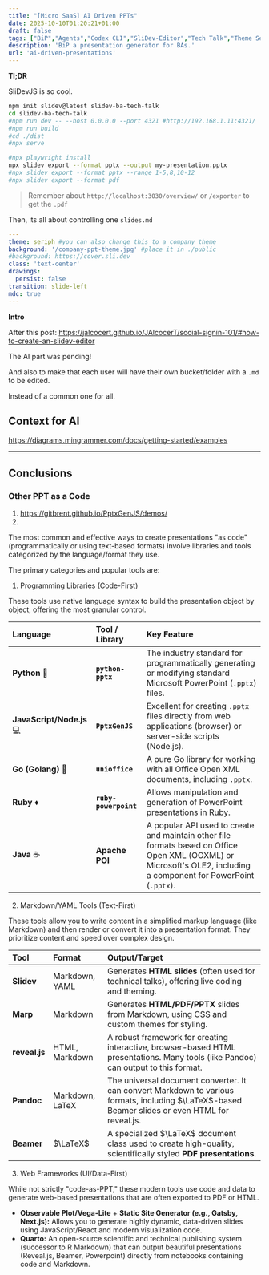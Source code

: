 ```yaml
---
title: "[Micro SaaS] AI Driven PPTs"
date: 2025-10-10T01:20:21+01:00
draft: false
tags: ["BiP","Agents","Codex CLI","SliDev-Editor","Tech Talk","Theme Seriph"]
description: 'BiP a presentation generator for BAs.'
url: 'ai-driven-presentations'
---
```



**Tl;DR**

SliDevJS is so cool.

```sh
npm init slidev@latest slidev-ba-tech-talk
cd slidev-ba-tech-talk
#npm run dev -- --host 0.0.0.0 --port 4321 #http://192.168.1.11:4321/
#npm run build
#cd ./dist
#npx serve

#npx playwright install
npx slidev export --format pptx --output my-presentation.pptx
#npx slidev export --format pptx --range 1-5,8,10-12
#npx slidev export --format pdf
```

> Remember about `http://localhost:3030/overview/` or `/exporter` to get the `.pdf`

Then, its all about controlling one `slides.md`

```yml
---
theme: seriph #you can also change this to a company theme
background: '/company-ppt-theme.jpg' #place it in ./public
#background: https://cover.sli.dev
class: 'text-center'
drawings:
  persist: false
transition: slide-left
mdc: true
---
```




**Intro**

After this post: https://jalcocert.github.io/JAlcocerT/social-signin-101/#how-to-create-an-slidev-editor

The AI part was pending!

And also to make that each user will have their own bucket/folder with a `.md` to be edited.

Instead of a common one for all.


## Context for AI


https://diagrams.mingrammer.com/docs/getting-started/examples


---

## Conclusions


### Other PPT as a Code

1. https://gitbrent.github.io/PptxGenJS/demos/ 
2. 


The most common and effective ways to create presentations "as code" (programmatically or using text-based formats) involve libraries and tools categorized by the language/format they use.

The primary categories and popular tools are:

1. Programming Libraries (Code-First)

These tools use native language syntax to build the presentation object by object, offering the most granular control.

| Language | Tool / Library | Key Feature |
| :--- | :--- | :--- |
| **Python** 🐍 | **`python-pptx`** | The industry standard for programmatically generating or modifying standard Microsoft PowerPoint (`.pptx`) files. |
| **JavaScript/Node.js** 💻 | **`PptxGenJS`** | Excellent for creating `.pptx` files directly from web applications (browser) or server-side scripts (Node.js). |
| **Go (Golang)** 🐹 | **`unioffice`** | A pure Go library for working with all Office Open XML documents, including `.pptx`. |
| **Ruby** ♦️ | **`ruby-powerpoint`** | Allows manipulation and generation of PowerPoint presentations in Ruby. |
| **Java** ☕ | **Apache POI** | A popular API used to create and maintain other file formats based on Office Open XML (OOXML) or Microsoft's OLE2, including a component for PowerPoint (`.pptx`). |


2. Markdown/YAML Tools (Text-First)

These tools allow you to write content in a simplified markup language (like Markdown) and then render or convert it into a presentation format. They prioritize content and speed over complex design.

| Tool | Format | Output/Target |
| :--- | :--- | :--- |
| **Slidev** | Markdown, YAML | Generates **HTML slides** (often used for technical talks), offering live coding and theming. |
| **Marp** | Markdown | Generates **HTML/PDF/PPTX** slides from Markdown, using CSS and custom themes for styling. |
| **reveal.js** | HTML, Markdown | A robust framework for creating interactive, browser-based HTML presentations. Many tools (like Pandoc) can output to this format. |
| **Pandoc** | Markdown, LaTeX | The universal document converter. It can convert Markdown to various formats, including $\LaTeX$-based Beamer slides or even HTML for reveal.js. |
| **Beamer** | $\LaTeX$ | A specialized $\LaTeX$ document class used to create high-quality, scientifically styled **PDF presentations**. |

3. Web Frameworks (UI/Data-First)

While not strictly "code-as-PPT," these modern tools use code and data to generate web-based presentations that are often exported to PDF or HTML.

* **Observable Plot/Vega-Lite** + **Static Site Generator (e.g., Gatsby, Next.js):** Allows you to generate highly dynamic, data-driven slides using JavaScript/React and modern visualization code.
* **Quarto:** An open-source scientific and technical publishing system (successor to R Markdown) that can output beautiful presentations (Reveal.js, Beamer, Powerpoint) directly from notebooks containing code and Markdown.